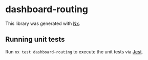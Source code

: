# dashboard-routing

This library was generated with [Nx](https://nx.dev).

## Running unit tests

Run `nx test dashboard-routing` to execute the unit tests via [Jest](https://jestjs.io).
